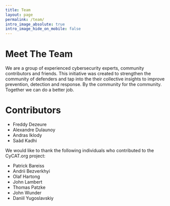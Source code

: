 ```yaml
---
title: Team
layout: page
permalink: /team/
intro_image_absolute: true
intro_image_hide_on_mobile: false
---
```


# Meet The Team

We are a group of experienced cybersecurity experts, community contributors and friends. This initiative was created to strengthen the community of defenders and tap into the their collective insights to improve prevention, detection and response. By the community for the community. Together we can do a better job.

# Contributors

- Freddy Dezeure
- Alexandre Dulaunoy
- Andras Iklody
- Saâd Kadhi

We would like to thank the following individuals who contributed to the CyCAT.org project:

- Patrick Bareiss
- Andrii Bezverkhyi
- Olaf Hartong
- John Lambert
- Thomas Patzke
- John Wunder
- Daniil Yugoslavskiy
